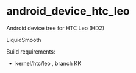android_device_htc_leo
========================

Android device tree for HTC Leo (HD2)

LiquidSmooth

Build requirements:
* kernel/htc/leo  , branch KK

